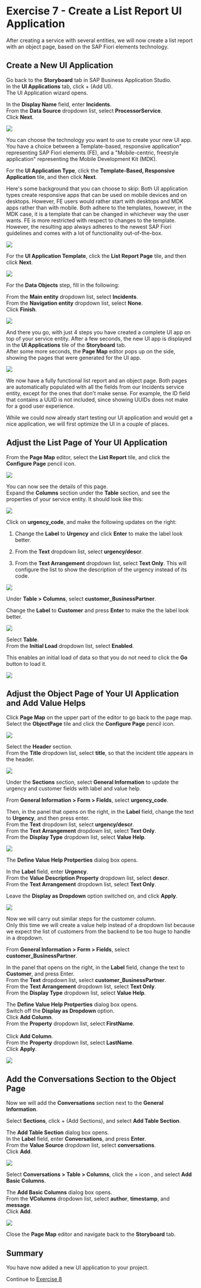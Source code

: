 # Exercise 7 - Create a List Report UI Application

After creating a service with several entities, we will now create a list report with an object page, based on the SAP Fiori elements technology.

## Create a New UI Application

Go back to the **Storyboard** tab in SAP Business Application Studio.<br>
In the **UI Applications** tab, click + (Add UI).<br>
The UI Application wizard opens.<br>

In the **Display Name** field, enter **Incidents**.<br>
From the **Data Source** dropdown list, select **ProcessorService**.<br>
Click **Next**.<br>

![](/exercises/Ex7/images/UIApplicationDetails.png)

You can choose the technology you want to use to create your new UI app. You have a choice between a Template-based, responsive application" representing SAP Fiori elements (FE), and a "Mobile-centric, freestyle application" representing the Mobile Development Kit (MDK).

For the **UI Application Type**, click the **Template-Based, Responsive Application** tile, and then click **Next**.

Here's some background that you can choose to skip:
Both UI application types create responsive apps that can be used on mobile devices and on desktops. However, FE users would rather start with desktops and MDK apps rather than with mobile. Both adhere to the templates, however, in the MDK case, it is a template that can be changed in whichever way the user wants. FE is more restricted with respect to changes to the template.  However, the resulting app always adheres to the newest SAP Fiori guidelines and comes with a lot of functionality out-of-the-box.

![](/exercises/Ex7/images/templateresponsive.png)

For the **UI Application Template**, click the **List Report Page** tile, and then click **Next**.

![](/exercises/Ex7/images/listreport.png)

For the **Data Objects** step, fill in the following:

From the **Main entity** dropdown list,	select **Incidents**.<br>
From the **Navigation entity** dropdown list, select **None**.<br>
Click **Finish**.<br>

![](/exercises/Ex7/images/dataobjects.png)

And there you go, with just 4 steps you have created a complete UI app on top of your service entity. After a few seconds, the new UI app is displayed in the **UI Applications** tile of the **Storyboard** tab.<br>
After some more seconds, the **Page Map** editor pops up on the side, showing the pages that were generated for the UI app.

![](/exercises/Ex7/images/UIInStoryboard.png)

We now have a fully functional list report and an object page. Both pages are automatically populated with all the fields from our Incidents service entity, except for the ones that don't make sense. For example, the ID field that contains a UUID is not included, since showing UUIDs does not make for a good user experience.

While we could now already start testing our UI application and would get a nice application, we will first optimize the UI in a couple of places.

## Adjust the List Page of Your UI Application

From the **Page Map** editor, select the **List Report** tile, and click the **Configure Page** pencil icon.

![](/exercises/Ex7/images/configurelistreport.png)

You can now see the details of this page.<br>
Expand the **Columns** section under the **Table** section, and see the properties of your service entity. It should look like this:

![](/exercises/Ex7/images/listcolumns.png)

Click on **urgency_code**, and make the following updates on the right:

1. Change the **Label** to **Urgency** and click **Enter** to make the label look better. 

2. From the **Text** dropdown list, select **urgency/descr**.

3. From the **Text Arrangement** dropdown list, select **Text Only**. This will configure the list to show the description of the urgency instead of its code.

![](/exercises/Ex7/images/urgencycolumn.png)

Under **Table > Columns**, select **customer_BusinessPartner**.

Change the **Label** to **Customer** and press **Enter** to make the the label look better.

 ![](/exercises/Ex7/images/customercolumn.png)

Select **Table**.<br>
From the **Initial Load** dropdown list, select **Enabled**.

This enables an initial load of data so that you do not need to click the **Go** button to load it.

 ![](/exercises/Ex7/images/tableload.png)

## Adjust the Object Page of Your UI Application and Add Value Helps

Click **Page Map** on the upper part of the editor to go back to the page map.<br>
Select the **ObjectPage** tile and click the **Configure Page** pencil icon.

 ![](/exercises/Ex7/images/objectpage.png)

Select the **Header** section. <br>
From the **Title** dropdown list, select **title**, so that the incident title appears in the header.

 ![](/exercises/Ex7/images/headertitle.png)
 
Under the **Sections** section, select **General Information** to update the urgency and customer fields with label and value help.

From **General Information > Form > Fields**, select **urgency_code**.<br>

Then, in the panel that opens on the right, in the **Label** field, change the text to **Urgency**, and then press enter.<br>
From the **Text** dropdown list, select **urgency/descr**. <br>
From the **Text Arrangement** dropdown list, select **Text Only**. <br>
From the **Display Type** dropdown list, select **Value Help**.<br>

![](/exercises/Ex7/images/urgencycolumn.png)

The **Define Value Help Protperties** dialog box opens.

In the **Label** field, enter **Urgency**.<br>
From the **Value Description Property** dropdown list, select **descr**.<br>
From the **Text Arrangement** dropdown list, select **Text Only**.<br>


Leave the **Display as Dropdown** option switched on, and click **Apply**.<br>

 ![](/exercises/Ex7/images/urgencyvaluehelp.png)

Now we will carry out similar steps for the customer column.<br>
Only this time we will create a value help instead of a dropdown list because we expect the list of customers from the backend to be too huge to handle in a dropdown.<br>

From **General Information > Form > Fields**, select **customer_BusinessPartner**.<br>

In the panel that opens on the right, in the **Label** field, change the text to **Customer**, and press Enter.<br>
From the **Text** dropdown list, select **customer_BusinessPartner**. <br>
From the **Text Arrangement** dropdown list, select **Text Only**. <br>
From the **Display Type** dropdown list, select **Value Help**.<br>


[](/exercises/Ex7/images/customercolumnpage.png)

The **Define Value Help Protperties** dialog box opens.<br>
Switch off the **Display as Dropdown** option.<br>
Click **Add Column**.<br>
From the **Property** dropdown list, select **FirstName**.<br>  
Click **Add Column**.<br>
From the **Property** dropdown list, select **LastName**.<br>
Click **Apply**.<br>

![](/exercises/Ex7/images/customervaluehelp.png)

## Add the Conversations Section to the Object Page

Now we will add the **Conversations** section next to the **General Information**.<br>

Select **Sections**, click + (Add Sections), and select **Add Table Section**.<br>

The **Add Table Section** dialog box opens.<br>
In the **Label** field, enter **Conversations**, and press **Enter**.<br>
From the **Value Source** dropdown list, select **conversations**.<br>
Click **Add**.<br>

![](/exercises/Ex7/images/conversationaddsection.png)

Select **Conversations > Table > Columns**, click the + icon , and select **Add Basic Columns**.<br>

The **Add Basic Columns** dialog box opens.<br> 
From the **VColumns** dropdown list, select **author**, **timestamp**, and **message**.<br>
Click **Add**.<br>

![](/exercises/Ex7/images/conversationsaddcolumns.png)

Close the **Page Map** editor and navigate back to the **Storyboard** tab.

## Summary
You have now added a new UI application to your project.

Continue to [Exercise 8](../Ex8/README.md)

